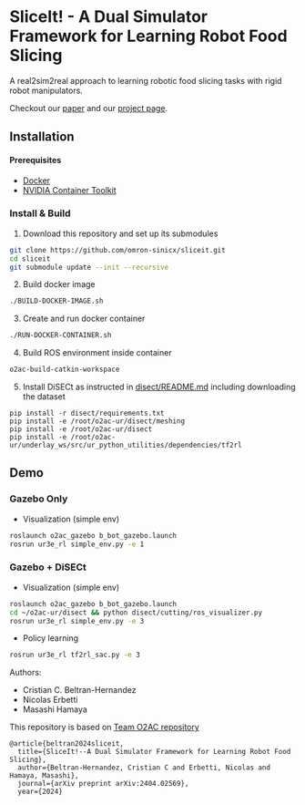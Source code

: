 # SliceIt! - A Dual Simulator Framework for Learning Robot Food Slicing

A real2sim2real approach to learning robotic food slicing tasks with rigid robot manipulators.

Checkout our [paper](https://arxiv.org/abs/2404.02569) and our [project page](https://omron-sinicx.github.io/sliceit/).

## Installation

#### Prerequisites
- [Docker](https://docs.docker.com/engine/install/ubuntu/)
- [NVIDIA Container Toolkit](https://docs.nvidia.com/datacenter/cloud-native/container-toolkit/latest/install-guide.html)

### Install & Build
1. Download this repository and set up its submodules
``` sh
git clone https://github.com/omron-sinicx/sliceit.git
cd sliceit
git submodule update --init --recursive
``` 
2. Build docker image
``` sh
./BUILD-DOCKER-IMAGE.sh
```
3. Create and run docker container
``` sh
./RUN-DOCKER-CONTAINER.sh
```
4. Build ROS environment inside container
``` sh
o2ac-build-catkin-workspace
``` 
5. Install DiSECt as instructed in [disect/README.md](disect/README.md) including downloading the dataset
```shell
pip install -r disect/requirements.txt
pip install -e /root/o2ac-ur/disect/meshing
pip install -e /root/o2ac-ur/disect
pip install -e /root/o2ac-ur/underlay_ws/src/ur_python_utilities/dependencies/tf2rl
```

## Demo

### Gazebo Only
- Visualization (simple env)
``` sh
roslaunch o2ac_gazebo b_bot_gazebo.launch
rosrun ur3e_rl simple_env.py -e 1
```

### Gazebo + DiSECt
- Visualization (simple env)
``` sh
roslaunch o2ac_gazebo b_bot_gazebo.launch
cd ~/o2ac-ur/disect && python disect/cutting/ros_visualizer.py
rosrun ur3e_rl simple_env.py -e 3
```
- Policy learning
``` sh
rosrun ur3e_rl tf2rl_sac.py -e 3
```

Authors:
- Cristian C. Beltran-Hernandez
- Nicolas Erbetti
- Masashi Hamaya

This repository is based on [Team O2AC repository](https://github.com/o2ac/o2ac-ur)

```
@article{beltran2024sliceit,
  title={SliceIt!--A Dual Simulator Framework for Learning Robot Food Slicing},
  author={Beltran-Hernandez, Cristian C and Erbetti, Nicolas and Hamaya, Masashi},
  journal={arXiv preprint arXiv:2404.02569},
  year={2024}
```
